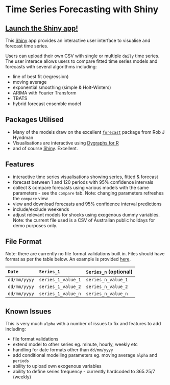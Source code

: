 # Time Series Forecasting with Shiny

## <a href="https://rjshanahan.shinyapps.io/Time-Series-Forecasting-with-Shiny/" target="_blank">Launch the Shiny app!</a>

This <a href="http://shiny.rstudio.com/" target="_blank">Shiny</a> app provides an interactive user interface to visualise and forecast time series. 
  
Users can upload their own CSV with single or multiple ```daily``` time series. The user interace allows users to compare fitted time series models and forecasts with several algorithms including:
- line of best fit (regression)
- moving average
- exponential smoothing (simple & Holt-Winters)
- ARIMA with Fourier Transform
- TBATS
- hybrid forecast ensemble model

## Packages Utilised
- Many of the models draw on the excellent <a href="http://robjhyndman.com/software/forecast/" target="_blank">```forecast```</a> package from Rob J Hyndman
- Visualisations are interactive using <a href="https://rstudio.github.io/dygraphs/" target="_blank">Dygraphs for R</a>
- and of course <a href="http://shiny.rstudio.com/" target="_blank">Shiny</a>. Excellent.
  
## Features
- interactive time series visualisations showing series, fitted & forecast
- forecast between 1 and 120 periods with 95% confidence intervals
- collect & compare forecasts using various models with the same parameters - see the ```compare``` tab. Note: changing parameters refreshes the ```compare``` view
- view and download forecasts and 95% confidence interval predictions
- include/exclude weekends
- adjust relevant models for shocks using exogenous dummy variables. Note: the current file used is a CSV of Australian public holidays for demo purposes only.
  
## File Format
Note: there are currently no file format validations built in. Files should have format as per the table below. An example is provided <a href="https://raw.githubusercontent.com/rjshanahan/Time-Series-Forecasting-with-Shiny/master/TIME_SERIES_DUMMY.csv" target="_blank">here</a>. 
  
|```Date```								| ```Series_1```| ```Series_n``` (optional) |
|:---------------------------------------------------|:-------|:---------------------|
|```dd/mm/yyyy```| ```series_1_value_1```	|	```series_n_value_1```|
|```dd/mm/yyyy```| ```series_1_value_2```	|	```series_n_value_2```|
|```dd/mm/yyyy```| ```series_1_value_n```	|	```series_n_value_n```|


## Known Issues
This is very much ```alpha``` with a number of issues to fix and features to add including:
- file format validations
- extend model to other series eg. minute, hourly, weekly etc
- handling for date formats other than ```dd/mm/yyyy```
- add conditional modelling parameters eg. moving average ```alpha``` and ```periods```
- ability to upload own exogenous variables
- ability to define series frequency - currently hardcoded to 365.25/7 (weekly)